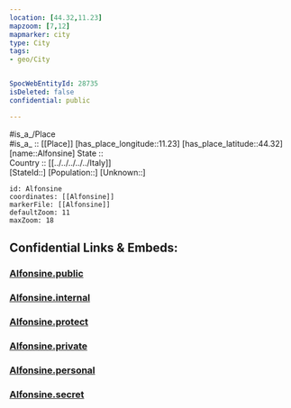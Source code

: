 ```yaml
---
location: [44.32,11.23] 
mapzoom: [7,12] 
mapmarker: city 
type: City
tags:
- geo/City


SpocWebEntityId: 28735
isDeleted: false
confidential: public

---
```

#is_a_/Place  
#is_a_ :: [[Place]] 
[has_place_longitude::11.23] 
[has_place_latitude::44.32] 
[name::Alfonsine] 
State ::  
Country :: [[../../../../../Italy]]  
[StateId::] 
[Population::] 
[Unknown::] 


```leaflet
id: Alfonsine
coordinates: [[Alfonsine]] 
markerFile: [[Alfonsine]] 
defaultZoom: 11 
maxZoom: 18
```


## Confidential Links & Embeds: 

### [Alfonsine.public](/_public/\Earth\Continent\Europe\Europe~South\Italy\regions~Italy\Emilia-Romagna\Bologna.Province\CityAlfonsine.public.md) 

### [Alfonsine.internal](/_internal/\Earth\Continent\Europe\Europe~South\Italy\regions~Italy\Emilia-Romagna\Bologna.Province\CityAlfonsine.internal.md) 

### [Alfonsine.protect](/_protect/\Earth\Continent\Europe\Europe~South\Italy\regions~Italy\Emilia-Romagna\Bologna.Province\CityAlfonsine.protect.md) 

### [Alfonsine.private](/_private/\Earth\Continent\Europe\Europe~South\Italy\regions~Italy\Emilia-Romagna\Bologna.Province\CityAlfonsine.private.md) 

### [Alfonsine.personal](/_personal/\Earth\Continent\Europe\Europe~South\Italy\regions~Italy\Emilia-Romagna\Bologna.Province\CityAlfonsine.personal.md) 

### [Alfonsine.secret](/_secret/\Earth\Continent\Europe\Europe~South\Italy\regions~Italy\Emilia-Romagna\Bologna.Province\CityAlfonsine.secret.md)

